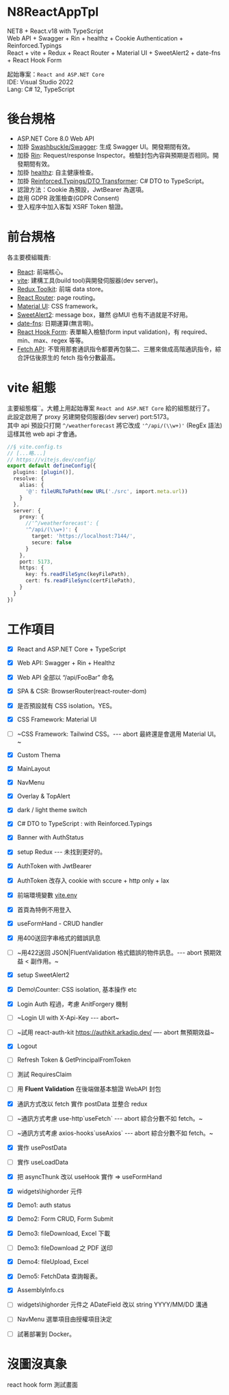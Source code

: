 # N8ReactAppTpl
 NET8 + React.v18 with TypeScript    
 Web API + Swagger + Rin + healthz + Cookie Authentication + Reinforced.Typings   
 React + vite + Redux + React Router + Material UI + SweetAlert2 + date-fns + React Hook Form   

 起始專案：`React and ASP.NET Core`   
 IDE: Visual Studio 2022   
 Lang: C# 12, TypeScript   
 
# 後台規格
* ASP.NET Core 8.0 Web API
* 加掛 [Swashbuckle/Swagger](https://learn.microsoft.com/zh-tw/aspnet/core/tutorials/getting-started-with-swashbuckle?view=aspnetcore-8.0&tabs=visual-studio): 生成 Swagger UI。開發期間有效。
* 加掛 [Rin](https://github.com/mayuki/Rin): Request/response Inspector。檢驗封包內容與預期是否相同。開發期間有效。
* 加掛 [healthz](https://learn.microsoft.com/zh-tw/aspnet/core/host-and-deploy/health-checks?view=aspnetcore-8.0): 自主健康檢查。
* 加掛 [Reinforced.Typings/DTO Transformer](https://github.com/reinforced/Reinforced.Typings): C# DTO to TypeScript。
* 認證方法：Cookie 為預設，JwtBearer 為選項。 
* 啟用 GDPR 政策檢查(GDPR Consent)
* 登入程序中加入客製 XSRF Token 驗證。

# 前台規格
 各主要模組職責:
* [React](https://react.dev/reference/react): 前端核心。
* [vite](https://vitejs.dev/guide/): 建構工具(build tool)與開發伺服器(dev server)。
* [Redux Toolkit](https://redux-toolkit.js.org/): 前端 data store。
* [React Router](https://reactrouter.com/en/main/start/tutorial): page routing。
* [Material UI](https://mui.com/core/): CSS framework。
* [SweetAlert2](https://sweetalert2.github.io/): message box，雖然 @MUI 也有不過就是不好用。
* [date-fns](https://date-fns.org/): 日期運算(無言啊)。
* [React Hook Form](https://react-hook-form.com/): 表單輸入檢驗(form input validation)，有 required、min、max、regex 等等。
* [Fetch API](https://developer.mozilla.org/zh-TW/docs/Web/API/Fetch_API/Using_Fetch): 不管用那套通訊指令都要再包裝二、三層來做成高階通訊指令，綜合評估後原生的 fetch 指令分數最高。

# vite 組態
主要組態檔``。大體上用起始專案 `React and ASP.NET Core` 給的組態就行了。   
此設定啟用了 proxy 另建開發伺服器(dev server) port:5173。  
其中 api 預設只打開 `^/weatherforecast` 將它改成 `'^/api/(\\w+)'` (RegEx 語法)這樣其他 web api 才會通。

```TypeScript
//§ vite.config.ts
// [...略...]
// https://vitejs.dev/config/
export default defineConfig({
  plugins: [plugin()],
  resolve: {
    alias: {
      '@': fileURLToPath(new URL('./src', import.meta.url))
    }
  },
  server: {
    proxy: {
      //'^/weatherforecast': {
      '^/api/(\\w+)': {
        target: 'https://localhost:7144/',
        secure: false
      }
    },
    port: 5173,
    https: {
      key: fs.readFileSync(keyFilePath),
      cert: fs.readFileSync(certFilePath),
    }
  }
})
```

# 工作項目
- [x]  React and ASP.NET Core + TypeScript
- [x]  Web API: Swagger + Rin + Healthz
- [x]  Web API 全部以 “/api/FooBar” 命名
- [x]  SPA & CSR: BrowserRouter(react-router-dom)
- [x]  是否預設就有 CSS isolation。YES。
- [x]  CSS Framework: Material UI
- [ ]  ~CSS Framework: Tailwind CSS。--- abort 最終還是會選用 Material UI。~
- [x]  Custom Thema
- [x]  MainLayout
- [x]  NavMenu
- [x]  Overlay & TopAlert
- [x]  dark / light theme switch
- [x]  C# DTO to TypeScript : with Reinforced.Typings
- [x]  Banner with AuthStatus
- [x]  setup Redux --- 未找到更好的。
- [x]  AuthToken with JwtBearer
- [x]  AuthToken 改存入 cookie with sccure + http only + lax
- [x]  前端環境變數 [vite.env](https://vitejs.dev/guide/env-and-mode)
- [x]  首頁為特例不用登入
- [x]  useFormHand - CRUD handler
- [x]  用400送回字串格式的錯誤訊息
- [ ]  ~用422送回 JSON|FluentValidation 格式錯誤的物件訊息。--- abort 預期效益 < 副作用。~
- [x]  setup SweetAlert2
- [x]  Demo\Counter: CSS isolation, 基本操作 etc 
- [x]  Login Auth 程過，考慮 AnitForgery 機制
- [ ]  ~Login UI with X-Api-Key --- abort~
- [ ]  ~試用 react-auth-kit https://authkit.arkadip.dev/ —- abort 無預期效益~
- [x]  Logout
- [ ]  Refresh Token & GetPrincipalFromToken
- [ ]  測試 RequiresClaim
- [ ]  用 **Fluent Validation** 在後端做基本驗證 WebAPI 封包
- [x]  通訊方式改以 fetch 實作 postData 並整合 redux
- [ ]  ~通訊方式考慮 use-http\`useFetch` --- abort 綜合分數不如 fetch。~
- [ ]  ~通訊方式考慮 axios-hooks\`useAxios` --- abort 綜合分數不如 fetch。~
- [x]  實作 usePostData
- [ ]  實作 useLoadData
- [x]  把 asyncThunk 改以 useHook 實作 => useFormHand
- [x]  widgets\highorder 元件
- [x]  Demo1: auth status
- [x]  Demo2: Form CRUD, Form Submit
- [x]  Demo3: fileDownload, Excel 下載
- [ ]  Demo3: fileDownload 之 PDF 送印
- [x]  Demo4: fileUpload, Excel
- [x]  Demo5: FetchData 查詢報表。
- [x]  AssemblyInfo.cs 
- [ ]  widgets\highorder 元件之 ADateField 改以 string YYYY/MM/DD 溝通
- [ ]  NavMenu 選單項目由授權項目決定
- [ ]  試著部署到 Docker。


# 沒圖沒真象
react hook form 測試畫面
